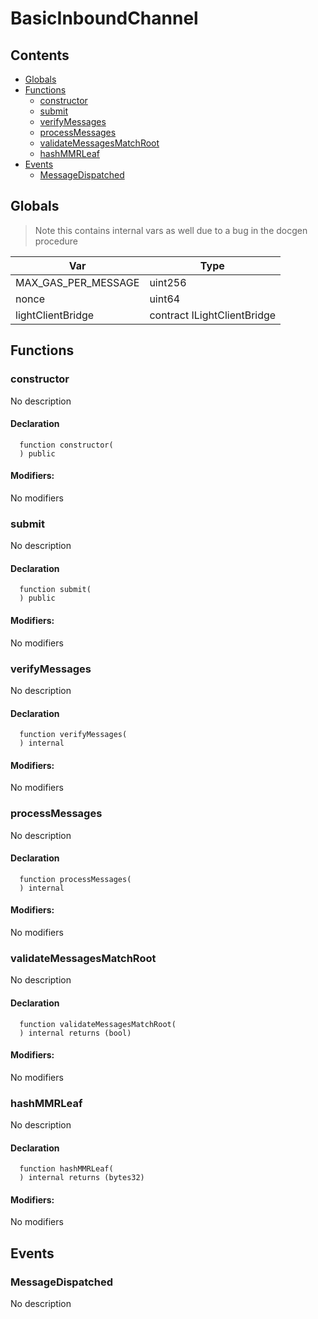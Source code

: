 # BasicInboundChannel





## Contents
<!-- START doctoc generated TOC please keep comment here to allow auto update -->
<!-- DON'T EDIT THIS SECTION, INSTEAD RE-RUN doctoc TO UPDATE -->

- [Globals](#globals)
- [Functions](#functions)
  - [constructor](#constructor)
  - [submit](#submit)
  - [verifyMessages](#verifymessages)
  - [processMessages](#processmessages)
  - [validateMessagesMatchRoot](#validatemessagesmatchroot)
  - [hashMMRLeaf](#hashmmrleaf)
- [Events](#events)
  - [MessageDispatched](#messagedispatched)

<!-- END doctoc generated TOC please keep comment here to allow auto update -->

## Globals

> Note this contains internal vars as well due to a bug in the docgen procedure

| Var | Type |
| --- | --- |
| MAX_GAS_PER_MESSAGE | uint256 |
| nonce | uint64 |
| lightClientBridge | contract ILightClientBridge |



## Functions

### constructor
No description


#### Declaration
```solidity
  function constructor(
  ) public
```

#### Modifiers:
No modifiers



### submit
No description


#### Declaration
```solidity
  function submit(
  ) public
```

#### Modifiers:
No modifiers



### verifyMessages
No description


#### Declaration
```solidity
  function verifyMessages(
  ) internal
```

#### Modifiers:
No modifiers



### processMessages
No description


#### Declaration
```solidity
  function processMessages(
  ) internal
```

#### Modifiers:
No modifiers



### validateMessagesMatchRoot
No description


#### Declaration
```solidity
  function validateMessagesMatchRoot(
  ) internal returns (bool)
```

#### Modifiers:
No modifiers



### hashMMRLeaf
No description


#### Declaration
```solidity
  function hashMMRLeaf(
  ) internal returns (bytes32)
```

#### Modifiers:
No modifiers





## Events

### MessageDispatched
No description

  


